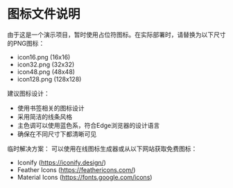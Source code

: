 # 图标文件说明

由于这是一个演示项目，暂时使用占位符图标。在实际部署时，请替换为以下尺寸的PNG图标：

- icon16.png (16x16)
- icon32.png (32x32) 
- icon48.png (48x48)
- icon128.png (128x128)

建议图标设计：
- 使用书签相关的图标设计
- 采用简洁的线条风格
- 主色调可以使用蓝色系，符合Edge浏览器的设计语言
- 确保在不同尺寸下都清晰可见

临时解决方案：
可以使用在线图标生成器或从以下网站获取免费图标：
- Iconify (https://iconify.design/)
- Feather Icons (https://feathericons.com/)
- Material Icons (https://fonts.google.com/icons)
